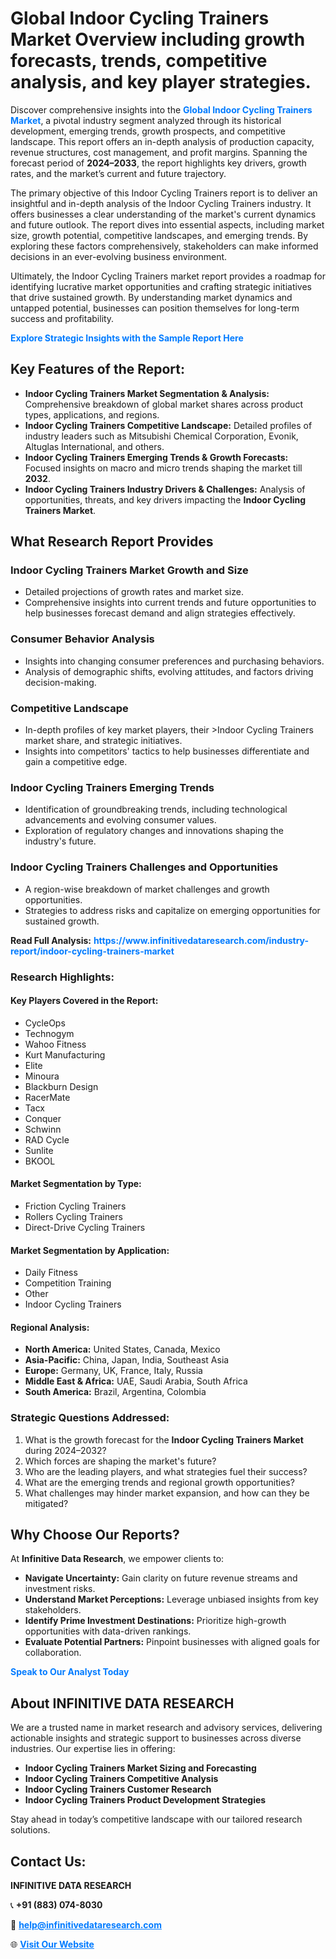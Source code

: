 <h1>Global Indoor Cycling Trainers Market Overview including growth forecasts, trends, competitive analysis, and key player strategies.</h1>
<p>
Discover comprehensive insights into the 
<a href="https://www.infinitivedataresearch.com/industry-report/indoor-cycling-trainers-market" rel="dofollow" style="color: #007BFF; text-decoration: none;"><strong>Global Indoor Cycling Trainers Market</strong></a>, a pivotal industry segment analyzed through its historical development, emerging trends, growth prospects, and competitive landscape. This report offers an in-depth analysis of production capacity, revenue structures, cost management, and profit margins. Spanning the forecast period of <strong>2024–2033</strong>, the report highlights key drivers, growth rates, and the market’s current and future trajectory.
</p>
<p>
The primary objective of this Indoor Cycling Trainers report is to deliver an insightful and in-depth analysis of the Indoor Cycling Trainers industry. It offers businesses a clear understanding of the market's current dynamics and future outlook. The report dives into essential aspects, including market size, growth potential, competitive landscapes, and emerging trends. By exploring these factors comprehensively, stakeholders can make informed decisions in an ever-evolving business environment.
</p>
<p>
Ultimately, the Indoor Cycling Trainers market report provides a roadmap for identifying lucrative market opportunities and crafting strategic initiatives that drive sustained growth. By understanding market dynamics and untapped potential, businesses can position themselves for long-term success and profitability.
</p>
<p>
<a href="https://www.infinitivedataresearch.com/request-sample/reportId=111356" style="color: #007BFF; text-decoration: none;"><strong>Explore Strategic Insights with the Sample Report Here</strong></a>
</p>

<h2>Key Features of the Report:</h2>
<ul>
<li><strong>Indoor Cycling Trainers Market Segmentation & Analysis:</strong> Comprehensive breakdown of global market shares across product types, applications, and regions.</li>
<li><strong>Indoor Cycling Trainers Competitive Landscape:</strong> Detailed profiles of industry leaders such as Mitsubishi Chemical Corporation, Evonik, Altuglas International, and others.</li>
<li><strong>Indoor Cycling Trainers Emerging Trends & Growth Forecasts:</strong> Focused insights on macro and micro trends shaping the market till <strong>2032</strong>.</li>
<li><strong>Indoor Cycling Trainers Industry Drivers & Challenges:</strong> Analysis of opportunities, threats, and key drivers impacting the <strong>Indoor Cycling Trainers Market</strong>.</li>
</ul>

<h2>What Research Report Provides</h2>
<h3>Indoor Cycling Trainers Market Growth and Size</h3>
<ul>
<li>Detailed projections of growth rates and market size.</li>
<li>Comprehensive insights into current trends and future opportunities to help businesses forecast demand and align strategies effectively.</li>
</ul>

<h3>Consumer Behavior Analysis</h3>
<ul>
<li>Insights into changing consumer preferences and purchasing behaviors.</li>
<li>Analysis of demographic shifts, evolving attitudes, and factors driving decision-making.</li>
</ul>

<h3>Competitive Landscape</h3>
<ul>
<li>In-depth profiles of key market players, their >Indoor Cycling Trainers market share, and strategic initiatives.</li>
<li>Insights into competitors' tactics to help businesses differentiate and gain a competitive edge.</li>
</ul>

<h3>Indoor Cycling Trainers Emerging Trends</h3>
<ul>
<li>Identification of groundbreaking trends, including technological advancements and evolving consumer values.</li>
<li>Exploration of regulatory changes and innovations shaping the industry's future.</li>
</ul>

<h3>Indoor Cycling Trainers Challenges and Opportunities</h3>
<ul>
<li>A region-wise breakdown of market challenges and growth opportunities.</li>
<li>Strategies to address risks and capitalize on emerging opportunities for sustained growth.</li>
</ul>
<p><strong>Read Full Analysis:</strong> <a href="https://www.infinitivedataresearch.com/industry-report/indoor-cycling-trainers-market" rel="dofollow" style="color: #007BFF; text-decoration: none;"><strong>https://www.infinitivedataresearch.com/industry-report/indoor-cycling-trainers-market</strong></a></p>
<h3>Research Highlights:</h3>
<h4>Key Players Covered in the Report:</h4>
<ul><li>CycleOps</li><li>Technogym</li><li>Wahoo Fitness</li><li>Kurt Manufacturing</li><li>Elite</li><li>Minoura</li><li>Blackburn Design</li><li>RacerMate</li><li>Tacx</li><li>Conquer</li><li>Schwinn</li><li>RAD Cycle</li><li>Sunlite</li><li>BKOOL</li></ul>
<h4>Market Segmentation by Type:</h4>
<ul><li>Friction Cycling Trainers</li><li>Rollers Cycling Trainers</li><li>Direct-Drive Cycling Trainers</li></ul>
<h4>Market Segmentation by Application:</h4>
<ul><li>Daily Fitness</li><li>Competition Training</li><li>Other</li><li>Indoor Cycling Trainers</li></ul>

<h4>Regional Analysis:</h4>
<ul>
<li><strong>North America:</strong> United States, Canada, Mexico</li>
<li><strong>Asia-Pacific:</strong> China, Japan, India, Southeast Asia</li>
<li><strong>Europe:</strong> Germany, UK, France, Italy, Russia</li>
<li><strong>Middle East & Africa:</strong> UAE, Saudi Arabia, South Africa</li>
<li><strong>South America:</strong> Brazil, Argentina, Colombia</li>
</ul>

<h3>Strategic Questions Addressed:</h3>
<ol>
<li>What is the growth forecast for the <strong>Indoor Cycling Trainers Market</strong> during 2024–2032?</li>
<li>Which forces are shaping the market's future?</li>
<li>Who are the leading players, and what strategies fuel their success?</li>
<li>What are the emerging trends and regional growth opportunities?</li>
<li>What challenges may hinder market expansion, and how can they be mitigated?</li>
</ol>

<h2>Why Choose Our Reports?</h2>
<p>At <strong>Infinitive Data Research</strong>, we empower clients to:</p>
<ul>
<li><strong>Navigate Uncertainty:</strong> Gain clarity on future revenue streams and investment risks.</li>
<li><strong>Understand Market Perceptions:</strong> Leverage unbiased insights from key stakeholders.</li>
<li><strong>Identify Prime Investment Destinations:</strong> Prioritize high-growth opportunities with data-driven rankings.</li>
<li><strong>Evaluate Potential Partners:</strong> Pinpoint businesses with aligned goals for collaboration.</li>
</ul>
<p><a href="https://www.infinitivedataresearch.com/industry-report/indoor-cycling-trainers-market" rel="dofollow" style="color: #007BFF; text-decoration: none;"><strong>Speak to Our Analyst Today</strong></a></p>

<h2>About INFINITIVE DATA RESEARCH</h2>
<p>We are a trusted name in market research and advisory services, delivering actionable insights and strategic support to businesses across diverse industries. Our expertise lies in offering:</p>
<ul>
<li><strong>Indoor Cycling Trainers Market Sizing and Forecasting</strong></li>
<li><strong>Indoor Cycling Trainers Competitive Analysis</strong></li>
<li><strong>Indoor Cycling Trainers Customer Research</strong></li>
<li><strong>Indoor Cycling Trainers Product Development Strategies</strong></li>
</ul>
<p>Stay ahead in today’s competitive landscape with our tailored research solutions.</p>

<h2>Contact Us:</h2>
<p><strong>INFINITIVE DATA RESEARCH</strong></p>
<p>📞 <strong>+91 (883) 074-8030</strong></p>
<p>📧 <strong><a href="mailto:help@infinitivedataresearch.com" style="color: #007BFF;">help@infinitivedataresearch.com</a></strong></p>
<p>🌐 <strong><a href="https://www.infinitivedataresearch.com" rel="dofollow" style="color: #007BFF;">Visit Our Website</a></strong></p>